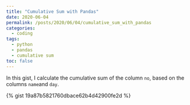 ```yaml
---
title: "Cumulative Sum with Pandas"
date: 2020-06-04
permalink: /posts/2020/06/04/cumulative_sum_with_pandas
categories: 
  - coding
tags:
  - python
  - pandas
  - cumulative sum
toc: false
---
```


In this gist, I calculate the cumulative sum of the column `no`, based on the columns `name`and `day`.

{% gist 19a87b5821760dbace62b4d42900fe2d %}
